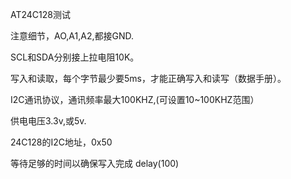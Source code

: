 AT24C128测试


注意细节，AO,A1,A2,都接GND.


SCL和SDA分别接上拉电阻10K。


写入和读取，每个字节最少要5ms，才能正确写入和读写（数据手册）。


I2C通讯协议，通讯频率最大100KHZ,(可设置10~100KHZ范围）


供电电压3.3v,或5v.


24C128的I2C地址，0x50


等待足够的时间以确保写入完成
delay(100)

